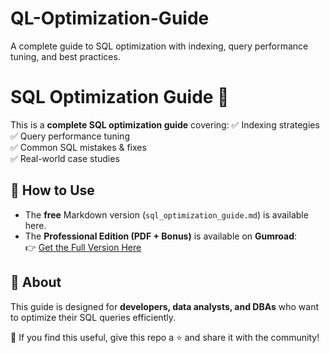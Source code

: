 # QL-Optimization-Guide
A complete guide to SQL optimization with indexing, query performance tuning, and best practices.

# SQL Optimization Guide 🚀

This is a **complete SQL optimization guide** covering:
✅ Indexing strategies  
✅ Query performance tuning  
✅ Common SQL mistakes & fixes  
✅ Real-world case studies  

## 📌 How to Use
- The **free** Markdown version (`sql_optimization_guide.md`) is available here.
- The **Professional Edition (PDF + Bonus)** is available on **Gumroad**:  
  👉 [Get the Full Version Here](https://chronoscribe.gumroad.com/l/sql-optimization-guide)


## 📌 About
This guide is designed for **developers, data analysts, and DBAs** who want to optimize their SQL queries efficiently.  

🎯 If you find this useful, give this repo a ⭐ and share it with the community!  
